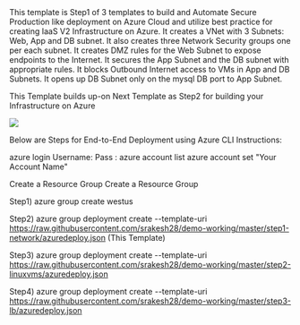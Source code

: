 <html>
<h>
This template is Step1 of 3 templates to build and Automate Secure Production like deployment on Azure Cloud and utilize best practice for creating IaaS V2 Infrastructure on Azure.
</h>
It creates a VNet with 3 Subnets:  Web, App and DB subnet. 
It also creates three Network Security groups one per each subnet.
It creates DMZ rules for the Web Subnet to expose endpoints to the Internet. 
It secures the App Subnet and the DB subnet with appropriate rules. 
It blocks Outbound Internet access to VMs in App and DB Subnets. 
It opens up DB Subnet only on the mysql DB port to App Subnet.

This Template builds up-on Next Template as Step2 for building your Infrastructure on Azure

<a href="https://portal.azure.com/#create/Microsoft.Template/uri/https%3A%2F%2Fraw.githubusercontent.com%2Fsrakesh28%2Fdemo-working%2Fmaster%2Fstep1-network%2Fazuredeploy.json" target="_blank">
    <img src="http://azuredeploy.net/deploybutton.png"/>

</a>

Below are Steps for End-to-End Deployment using  Azure CLI Instructions:

azure login
Username: <your org login>
Pass : <your org pass>
azure account list
azure account set "Your Account Name"

Create a Resource Group
Create a Resource Group

Step1) azure group create <Your Resource Group Name> <Your Locaion> westus

Step2) azure group deployment create --template-uri https://raw.githubusercontent.com/srakesh28/demo-working/master/step1-network/azuredeploy.json <Your Resource Group Name> <optional deployment name> (This Template)

Step3) azure group deployment create --template-uri https://raw.githubusercontent.com/srakesh28/demo-working/master/step2-linuxvms/azuredeploy.json <Your Resource Group Name> <optional deployment name> 

Step4) azure group deployment create --template-uri https://raw.githubusercontent.com/srakesh28/demo-working/master/step3-lb/azuredeploy.json <Your Resource Group Name> <optional deployment name> 

</html>
